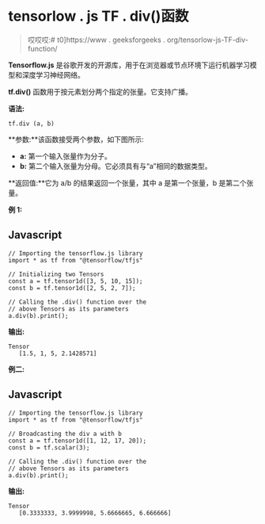 # tensorlow . js TF . div()函数

> 哎哎哎:# t0]https://www . geeksforgeeks . org/tensorlow-js-TF-div-function/

**Tensorflow.js** 是谷歌开发的开源库，用于在浏览器或节点环境下运行机器学习模型和深度学习神经网络。

**tf.div()** 函数用于按元素划分两个指定的张量。它支持广播。

**语法:**

```
tf.div (a, b)
```

**参数:**该函数接受两个参数，如下图所示:

*   **a:** 第一个输入张量作为分子。
*   **b:** 第二个输入张量为分母。它必须具有与“a”相同的数据类型。

**返回值:**它为 a/b 的结果返回一个张量，其中 a 是第一个张量，b 是第二个张量。

**例 1:**

## Javascript

```
// Importing the tensorflow.js library
import * as tf from "@tensorflow/tfjs"

// Initializing two Tensors
const a = tf.tensor1d([3, 5, 10, 15]);
const b = tf.tensor1d([2, 5, 2, 7]);

// Calling the .div() function over the 
// above Tensors as its parameters
a.div(b).print();
```

**输出:**

```
Tensor
   [1.5, 1, 5, 2.1428571]
```

**例二:**

## Javascript

```
// Importing the tensorflow.js library
import * as tf from "@tensorflow/tfjs"

// Broadcasting the div a with b
const a = tf.tensor1d([1, 12, 17, 20]);
const b = tf.scalar(3);

// Calling the .div() function over the 
// above Tensors as its parameters
a.div(b).print();
```

**输出:**

```
Tensor
   [0.3333333, 3.9999998, 5.6666665, 6.666666]
```